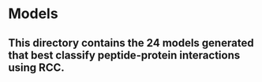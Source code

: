 # Models
<h2>This directory contains the 24 models generated that best classify peptide-protein interactions using RCC.</h2>
